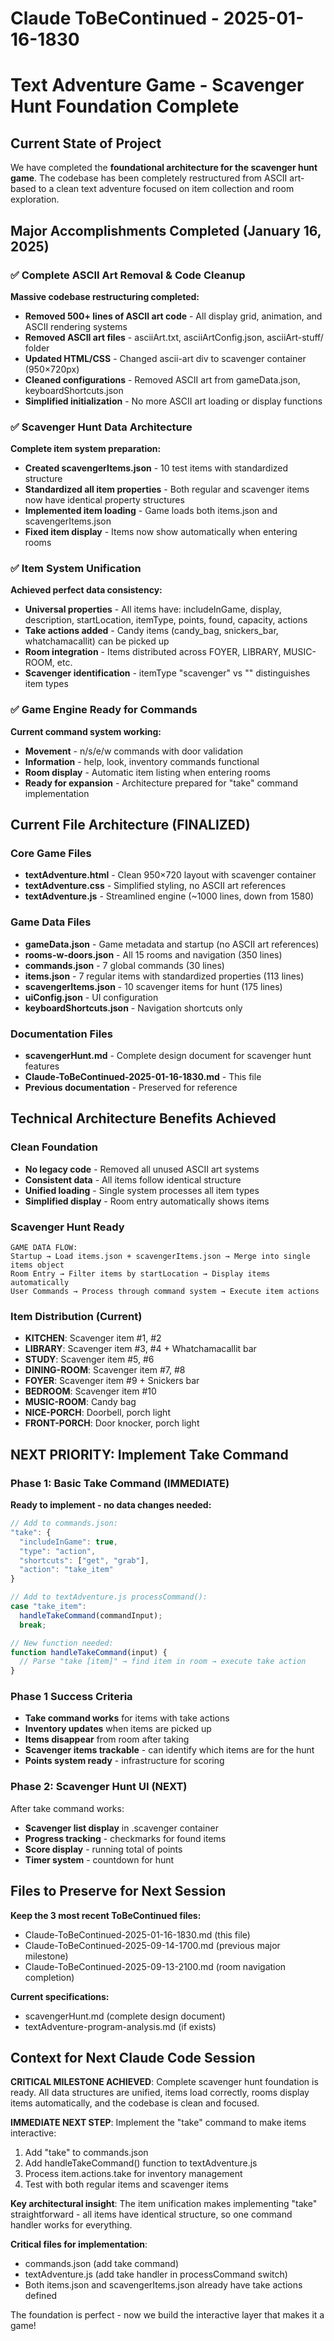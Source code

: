 # Claude ToBeContinued - 2025-01-16-1830
# Text Adventure Game - Scavenger Hunt Foundation Complete

## Current State of Project

We have completed the **foundational architecture for the scavenger hunt game**. The codebase has been completely restructured from ASCII art-based to a clean text adventure focused on item collection and room exploration.

## Major Accomplishments Completed (January 16, 2025)

### ✅ Complete ASCII Art Removal & Code Cleanup
**Massive codebase restructuring completed:**
- **Removed 500+ lines of ASCII art code** - All display grid, animation, and ASCII rendering systems
- **Removed ASCII art files** - asciiArt.txt, asciiArtConfig.json, asciiArt-stuff/ folder
- **Updated HTML/CSS** - Changed ascii-art div to scavenger container (950×720px)
- **Cleaned configurations** - Removed ASCII art from gameData.json, keyboardShortcuts.json
- **Simplified initialization** - No more ASCII art loading or display functions

### ✅ Scavenger Hunt Data Architecture
**Complete item system preparation:**
- **Created scavengerItems.json** - 10 test items with standardized structure
- **Standardized all item properties** - Both regular and scavenger items now have identical property structures
- **Implemented item loading** - Game loads both items.json and scavengerItems.json
- **Fixed item display** - Items now show automatically when entering rooms

### ✅ Item System Unification
**Achieved perfect data consistency:**
- **Universal properties** - All items have: includeInGame, display, description, startLocation, itemType, points, found, capacity, actions
- **Take actions added** - Candy items (candy_bag, snickers_bar, whatchamacallit) can be picked up
- **Room integration** - Items distributed across FOYER, LIBRARY, MUSIC-ROOM, etc.
- **Scavenger identification** - itemType "scavenger" vs "" distinguishes item types

### ✅ Game Engine Ready for Commands
**Current command system working:**
- **Movement** - n/s/e/w commands with door validation
- **Information** - help, look, inventory commands functional
- **Room display** - Automatic item listing when entering rooms
- **Ready for expansion** - Architecture prepared for "take" command implementation

## Current File Architecture (FINALIZED)

### Core Game Files
- **textAdventure.html** - Clean 950×720 layout with scavenger container
- **textAdventure.css** - Simplified styling, no ASCII art references
- **textAdventure.js** - Streamlined engine (~1000 lines, down from 1580)

### Game Data Files
- **gameData.json** - Game metadata and startup (no ASCII art references)
- **rooms-w-doors.json** - All 15 rooms and navigation (350 lines)
- **commands.json** - 7 global commands (30 lines)
- **items.json** - 7 regular items with standardized properties (113 lines)
- **scavengerItems.json** - 10 scavenger items for hunt (175 lines)
- **uiConfig.json** - UI configuration
- **keyboardShortcuts.json** - Navigation shortcuts only

### Documentation Files
- **scavengerHunt.md** - Complete design document for scavenger hunt features
- **Claude-ToBeContinued-2025-01-16-1830.md** - This file
- **Previous documentation** - Preserved for reference

## Technical Architecture Benefits Achieved

### Clean Foundation
- **No legacy code** - Removed all unused ASCII art systems
- **Consistent data** - All items follow identical structure
- **Unified loading** - Single system processes all item types
- **Simplified display** - Room entry automatically shows items

### Scavenger Hunt Ready
```
GAME DATA FLOW:
Startup → Load items.json + scavengerItems.json → Merge into single items object
Room Entry → Filter items by startLocation → Display items automatically
User Commands → Process through command system → Execute item actions
```

### Item Distribution (Current)
- **KITCHEN**: Scavenger item #1, #2
- **LIBRARY**: Scavenger item #3, #4 + Whatchamacallit bar
- **STUDY**: Scavenger item #5, #6
- **DINING-ROOM**: Scavenger item #7, #8
- **FOYER**: Scavenger item #9 + Snickers bar
- **BEDROOM**: Scavenger item #10
- **MUSIC-ROOM**: Candy bag
- **NICE-PORCH**: Doorbell, porch light
- **FRONT-PORCH**: Door knocker, porch light

## NEXT PRIORITY: Implement Take Command

### Phase 1: Basic Take Command (IMMEDIATE)
**Ready to implement - no data changes needed:**

```javascript
// Add to commands.json:
"take": {
  "includeInGame": true,
  "type": "action",
  "shortcuts": ["get", "grab"],
  "action": "take_item"
}

// Add to textAdventure.js processCommand():
case "take_item":
  handleTakeCommand(commandInput);
  break;

// New function needed:
function handleTakeCommand(input) {
  // Parse "take [item]" → find item in room → execute take action
}
```

### Phase 1 Success Criteria
- **Take command works** for items with take actions
- **Inventory updates** when items are picked up
- **Items disappear** from room after taking
- **Scavenger items trackable** - can identify which items are for the hunt
- **Points system ready** - infrastructure for scoring

### Phase 2: Scavenger Hunt UI (NEXT)
After take command works:
- **Scavenger list display** in .scavenger container
- **Progress tracking** - checkmarks for found items
- **Score display** - running total of points
- **Timer system** - countdown for hunt

## Files to Preserve for Next Session

**Keep the 3 most recent ToBeContinued files:**
- Claude-ToBeContinued-2025-01-16-1830.md (this file)
- Claude-ToBeContinued-2025-09-14-1700.md (previous major milestone)
- Claude-ToBeContinued-2025-09-13-2100.md (room navigation completion)

**Current specifications:**
- scavengerHunt.md (complete design document)
- textAdventure-program-analysis.md (if exists)

## Context for Next Claude Code Session

**CRITICAL MILESTONE ACHIEVED**: Complete scavenger hunt foundation is ready. All data structures are unified, items load correctly, rooms display items automatically, and the codebase is clean and focused.

**IMMEDIATE NEXT STEP**: Implement the "take" command to make items interactive:
1. Add "take" to commands.json
2. Add handleTakeCommand() function to textAdventure.js
3. Process item.actions.take for inventory management
4. Test with both regular items and scavenger items

**Key architectural insight**: The item unification makes implementing "take" straightforward - all items have identical structure, so one command handler works for everything.

**Critical files for implementation**:
- commands.json (add take command)
- textAdventure.js (add take handler in processCommand switch)
- Both items.json and scavengerItems.json already have take actions defined

The foundation is perfect - now we build the interactive layer that makes it a game!